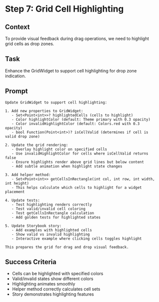 # Step 7: Grid Cell Highlighting

## Context
To provide visual feedback during drag operations, we need to highlight grid cells as drop zones.

## Task
Enhance the GridWidget to support cell highlighting for drop zone indication.

## Prompt
```text
Update GridWidget to support cell highlighting:

1. Add new properties to GridWidget:
   - Set<Point<int>>? highlightedCells (cells to highlight)
   - Color highlightColor (default: Theme primary with 0.3 opacity)
   - Color invalidHighlightColor (default: Colors.red with 0.3 opacity)
   - bool Function(Point<int>)? isCellValid (determines if cell is valid drop zone)

2. Update the grid rendering:
   - Overlay highlight color on specified cells
   - Use invalidHighlightColor for cells where isCellValid returns false
   - Ensure highlights render above grid lines but below content
   - Add subtle animation when highlight state changes

3. Add helper method:
   - Set<Point<int>> getCellsInRectangle(int col, int row, int width, int height)
   - This helps calculate which cells to highlight for a widget placement

4. Update tests:
   - Test highlighting renders correctly
   - Test valid/invalid cell coloring
   - Test getCellsInRectangle calculation
   - Add golden tests for highlighted states

5. Update Storybook story:
   - Add examples with highlighted cells
   - Show valid vs invalid highlighting
   - Interactive example where clicking cells toggles highlight

This prepares the grid for drag and drop visual feedback.
```

## Success Criteria
- Cells can be highlighted with specified colors
- Valid/invalid states show different colors
- Highlighting animates smoothly
- Helper method correctly calculates cell sets
- Story demonstrates highlighting features
